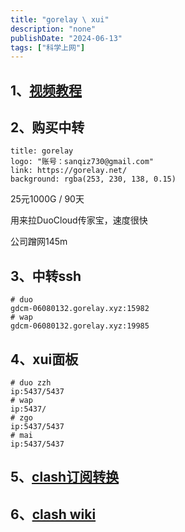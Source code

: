 ```yaml
---
title: "gorelay \ xui"
description: "none"
publishDate: "2024-06-13"
tags: ["科学上网"]
---
```


<!-- more --> 
## 1、[视频教程](https://www.youtube.com/watch?v=gTfOYuU-29U)

## 2、购买中转

  ```component VPCard
  title: gorelay
  logo: "账号：sanqiz730@gmail.com"
  link: https://gorelay.net/
  background: rgba(253, 230, 138, 0.15)
  ```

25元1000G / 90天

用来拉DuoCloud传家宝，速度很快

公司蹭网145m

## 3、中转ssh

```
# duo
gdcm-06080132.gorelay.xyz:15982
# wap
gdcm-06080132.gorelay.xyz:19985
```

## 4、xui面板

```
# duo zzh
ip:5437/5437
# wap
ip:5437/
# zgo
ip:5437/5437
# mai
ip:5437/5437
```

## 5、[clash订阅转换](https://v2rayse.com/node-convert/)

## 6、[clash wiki](https://wiki.metacubex.one/config/)